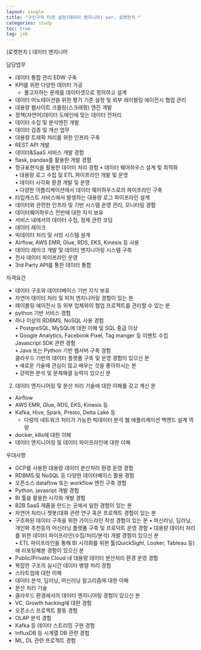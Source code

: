 ```yaml
---
layout: single
title: "구인구직 타겟 설정(데이터 엔지니어) ver. 로켓펀치 "
categories: study
toc: true
tag: job
---
```


(로켓펀치 ) 데이터 엔지니어

담당업무  
- 데이터 통합 관리 EDW 구축    
- KPI를 위한 다양한 데이터 가공  
  - 풀고자하는 문제를 데이터셋으로 정의하고 설계  
- 데이터 어노테이션을 위한 평가 기준 설정 및 외부 레이블링 에이전시 협업 관리  
- 대용량 웹사이트 크롤링(스크래핑) 엔진 개발  
- 정책(자연어)데이터 도메인에 맞는 데이터 전처리  
- 데이터 수집 및 분석엔진 개발  
- 데이터 검증 및 개선 업무  
- 대용량 트래픽 처리를 위한 인프라 구축  
- REST API 개발
- 데이터&SaaS 서비스 개발 경험  
- flask, pandas를 활용한 개발 경험  
- 정규표현식을 활용한 데이터 처리 경험
• 데이터 웨어하우스 설계 및 최적화  
• 대용량 로그 수집 및 ETL 파이프라인 개발 및 운영  
• 데이터 시각화 환경 개발 및 운영  
• 다양한 어플리케이션에서 데이터 웨어하우스로의 파이프라인 구축 
- 타입캐스트 서비스에서 발생하는 대용량 로그 파이프라인 설계
- 데이터와 관련한 인프라 및 기반 시스템 운영 관리, 모니터링 경험  
- 데이터웨어하우스 전반에 대한 지식 보유  
- 서비스 내에서의 데이터 수집, 정제 관련 코딩  
- 데이터 레이크 
 - 빅데이터 처리 및 서빙 시스템 설계
- Airflow, AWS EMR, Glue, RDS, EKS, Kinesis 등 사용  
- 데이터 레이크 개발 및 데이터 엔지니어링 시스템 구축  
- 전사 데이터 파이프라인 운영  
- 3rd Party API를 통한 데이터 통합  
  

자격요건  
- 데이터 구조와 데이터베이스 기반 지식 보유  
 - 자연어 데이터 처리 및 피처 엔지니어링 경험이 있는 분  
- 레이블링 에이전시 등 외부 업체와의 협업 프로젝트를 관리할 수 있는 분  
 - python 기반 서비스 경험  
- 하나 이상의 RDBMS, NoSQL 사용 경험  
• PostgreSQL, MySQL에 대한 이해 및 SQL 중급 이상  
• Google Analytics, Facebook Pixel, Tag manger 등 이벤트 수집 Javascript SDK 관련 경험  
• Java 또는 Python 기반 웹서버 구축 경험  
클라우드 기반의 데이터 플랫폼 구축 및 운영 경험이 있으신 분  
• 새로운 기술에 관심이 많고 배우는 것을 좋아하시는 분  
• 강력한 분석 및 문제해결 능력이 있으신 분  
2. 데이터 엔지니어링 및 분산 처리 기술에 대한 이해를 갖고 계신 분  
- Airflow  
- AWS EMR, Glue, RDS, EKS, Kinesis 등  
- Kafka, Hive, Spark, Presto, Delta Lake 등  
  - 다량의 네트워크 처리가 가능한 빅데이터 분석 웹 애플리케이션 백엔드 설계 역량  
- docker, k8s에 대한 이해  
- 데이터 엔지니어링 및 데이터 파이프라인에 대한 이해  



우대사항  
-  GCP를 사용한 대용량 데이터 분산처리 환경 운영 경험  
- RDBMS 및 NoSQL 등 다양한 데이터베이스 활용 경험  
- 오픈소스 dataflow 또는 workflow 엔진 구축 경험  
- Python, javasript 개발 경험  
- BI 툴을 활용한 시각화 개발 경험
- B2B SaaS 제품을 만드는 곳에서 일한 경험이 있는 분  
- 자연어 처리나 챗봇/대화 관련 연구 혹은 프로젝트 경험이 있는 분  
- 구조화된 데이터 구축을 위한 가이드라인 작성 경험이 있는 분
• 머신러닝, 딥러닝, 개인화 추천등의 머신러닝 플랫폼 구축 및 프로덕트 운영 경험
• 대용량 데이터 처리를 위한 데이터 파이프라인(수집/처리/분석) 개발 경험이 있으신 분  
• ETL 파이프라인을 통해 BI 시각화를 위한 툴(QuickSight, Looker, Tableau 등)에 리포팅해본 경험이 있으신 분  
- Public/Private Cloud 내 대용량 데이터 분산처리 환경 운영 경험  
- 복잡한 구조의 실시간 데이터 병렬 처리 경험
- 스타트업에 대한 이해  
- 데이터 분석, 딥러닝, 머신러닝 알고리즘에 대한 이해  
- 분산 처리 기술
- 클라우드 환경에서의 데이터 엔지니어링 경험이 있으신 분  
- VC, Growth hacking에 대한 경험  
- 오픈소스 프로젝트 활동 경험  
- OLAP 분석 경험  
- Kafka 등 데이터 스트리밍 구현 경험  
- InfluxDB 등 시계열 DB 관련 경험  
- ML, DL 관련 프로젝트 경험  


